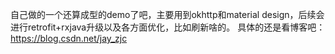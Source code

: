 自己做的一个还算成型的demo了吧，主要用到okhttp和material design，后续会进行retrofit+rxjava升级以及各方面优化，比如刷新啥的。
具体的还是看博客吧：https://blog.csdn.net/jay_zjc
